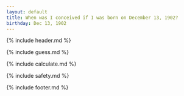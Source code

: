 ```yaml
---
layout: default
title: When was I conceived if I was born on December 13, 1902?
birthday: Dec 13, 1902
---
```


{% include header.md %}

{% include guess.md %}

{% include calculate.md %}

{% include safety.md %}

{% include footer.md %}



